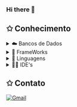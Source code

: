 ### Hi there 👋

## ✩ Conhecimento

<!--START_SECTION:BANCOS DE DADOS-->
<details>
<summary>☁️ Bancos de Dados</summary>

![MySQL](https://img.shields.io/badge/mysql-%2300f.svg?style=for-the-badge&logo=mysql&color=black&logoColor=white&labelColor=black)
![Redis](https://img.shields.io/badge/redis-%23DD0031.svg?style=for-the-badge&logo=redis&logoColor=white)

</details>

<!--START_SECTION:FRAMEWORKS-->
<details>
<summary>🍇 FrameWorks</summary>

![NPM](https://img.shields.io/badge/NPM-%23CB3837.svg?style=for-the-badge&logo=npm&logoColor=white)
![Java]([https://img.shields.io/badge/node.js-6DA55F?style=for-the-badge&logo=node.js&logoColor=white](https://img.shields.io/badge/Java-ED8B00?style=for-the-badge&logo=openjdk&logoColor=white))
![Spring](https://img.shields.io/badge/spring-%236DB33F.svg?style=for-the-badge&logo=spring&logoColor=white)

</details>

<!--START_SECTION:LINGUAGENS-->
<details>
<summary>📜 Linguagens</summary>

![HTML5](https://img.shields.io/badge/html5-%23E34F26.svg?style=for-the-badge&logo=html5&logoColor=white)
![Java](https://img.shields.io/badge/java-%23ED8B00.svg?style=for-the-badge&logo=java&logoColor=white)
![Python](https://img.shields.io/badge/python-3670A0?style=for-the-badge&logo=python&logoColor=ffdd54)
![JavaScript](https://img.shields.io/badge/javascript-%23323330.svg?style=for-the-badge&logo=javascript&logoColor=%23F7DF1E)

</details>

<!--START_SECTION:IDES-->
<details>
<summary>👨‍💻 IDE's</summary>

![IntelliJ IDEA](https://img.shields.io/badge/IntelliJIDEA-000000.svg?style=for-the-badge&logo=intellij-idea&logoColor=white)
![Visual Studio Code](https://img.shields.io/badge/Visual%20Studio%20Code-0078d7.svg?style=for-the-badge&logo=visual-studio-code&logoColor=white)

</details>

<!--START_SECTION:table-->
## ✩ Contato
[![Gmail](https://img.shields.io/badge/Gmail-D14836?style=for-the-badge&logo=gmail&logoColor=white)](mailto:erick13r13@gmail.com)


<!--
**C1ean-dev/C1ean-dev** is a ✨ _special_ ✨ repository because its `README.md` (this file) appears on your GitHub profile.

Here are some ideas to get you started:

- 🔭 I’m currently working on ...
- 🌱 I’m currently learning ...
- 👯 I’m looking to collaborate on ...
- 🤔 I’m looking for help with ...
- 💬 Ask me about ...
- 📫 How to reach me: ...
- 😄 Pronouns: ...
- ⚡ Fun fact: ...
-->
